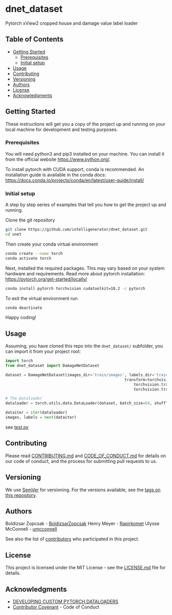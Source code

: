 # dnet_dataset
Pytorch xView2 cropped house and damage value label loader

## Table of Contents

-   [Getting Started](#getting-started)
    -   [Prerequisites](#prerequisites)
    -   [Initial setup](#initial-setup)
-   [Usage](#usage)
-   [Contributing](#contributing)
-   [Versioning](#versioning)
-   [Authors](#authors)
-   [License](#license)
-   [Acknowledgments](#acknowledgments)

## Getting Started

These instructions will get you a copy of the project up and running on your
local machine for development and testing purposes.

### Prerequisites

You will need python3 and pip3 installed on your machine. You can install it
from the official website https://www.python.org/.

To install pytorch with CUDA support, conda is recommended. An installation
guide is available in the conda docs:
https://docs.conda.io/projects/conda/en/latest/user-guide/install/

### Initial setup

A step by step series of examples that tell you how to get the project up and
running.

Clone the git repository

```bash
git clone https://github.com/intelligenerator/dnet_dataset.git
cd unet
```

Then create your conda virtual environment

```bash
conda create --name torch
conda activate torch
```

Next, installed the required packages. This may vary based on your system
hardware and requirements. Read more about pytorch installation:
https://pytorch.org/get-started/locally/

```bash
conda install pytorch torchvision cudatoolkit=10.2 -c pytorch
```

To exit the virtual environment run

```bash
conda deactivate
```

Happy coding!

## Usage

Assuming, you have cloned this repo into the `dnet_dataset/` subfolder, you can import
it from your project root:

```python
import torch
from dnet_dataset import DamageNetDataset

dataset = DamageNetDataset(images_dir='train/images', labels_dir='train/labels',
                                                    transform=torchvision.transforms.Compose([
                                                        torchvision.transforms.Resize((75, 75)),
                                                        torchvision.transforms.ToTensor()]))

# The Dataloader
dataloader = torch.utils.data.DataLoader(dataset, batch_size=64, shuffle=True, num_workers=4)

dataiter = iter(dataloader)
images, labels = next(dataiter)
```
see [test.py](./test.py)


## Contributing

Please read [CONTRIBUTING.md](CONTRIBUTING.md) and
[CODE_OF_CONDUCT.md](CODE_OF_CONDUCT.md) for details on our code of conduct, and
the process for submitting pull requests to us.

## Versioning

We use [SemVer](http://semver.org/) for versioning. For the versions available,
see the [tags on this repository](https://github.com/intelligenerator/unet_dataset/tags).

## Authors

Boldizsar Zopcsak - [BoldizsarZopcsak](https://github.com/BoldizsarZopcsak)
Henry Meyer - [Rapirkomet](https://github.com/rapirkomet)
Ulysse McConnell - [umcconnell](https://github.com/umcconnell/)


See also the list of
[contributors](https://github.com/intelligenerator/unet_dataset/contributors)
who participated in this project.

## License

This project is licensed under the MIT License - see the
[LICENSE.md](LICENSE.md) file for details.

## Acknowledgments

-   [DEVELOPING CUSTOM PYTORCH DATALOADERS](https://pytorch.org/tutorials/recipes/recipes/custom_dataset_transforms_loader.html)
-   [Contributor Covenant](https://www.contributor-covenant.org/) - Code of Conduct
